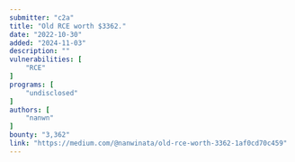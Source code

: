 ```yaml
---
submitter: "c2a"
title: "Old RCE worth $3362."
date: "2022-10-30"
added: "2024-11-03"
description: ""
vulnerabilities: [
    "RCE"
]
programs: [
    "undisclosed"
]
authors: [
    "nanwn"
]
bounty: "3,362"
link: "https://medium.com/@nanwinata/old-rce-worth-3362-1af0cd70c459"
---
```




